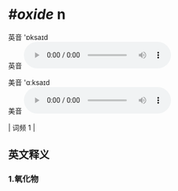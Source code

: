 # ***\#oxide*** n
英音 'ɒksaɪd  
英音
<audio src="./media/oxide1.aac" controls="controls"></audio>

美音 'ɑːksaɪd  
美音
<audio src="./media/oxide2.aac" controls="controls"></audio>



| 词频 1 |  

英文释义
---
### 1.**氧化物**  


